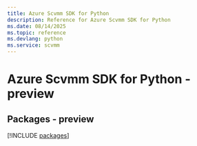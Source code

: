 ```yaml
---
title: Azure Scvmm SDK for Python
description: Reference for Azure Scvmm SDK for Python
ms.date: 08/14/2025
ms.topic: reference
ms.devlang: python
ms.service: scvmm
---
```

# Azure Scvmm SDK for Python - preview
## Packages - preview
[!INCLUDE [packages](scvmm-index.md)]